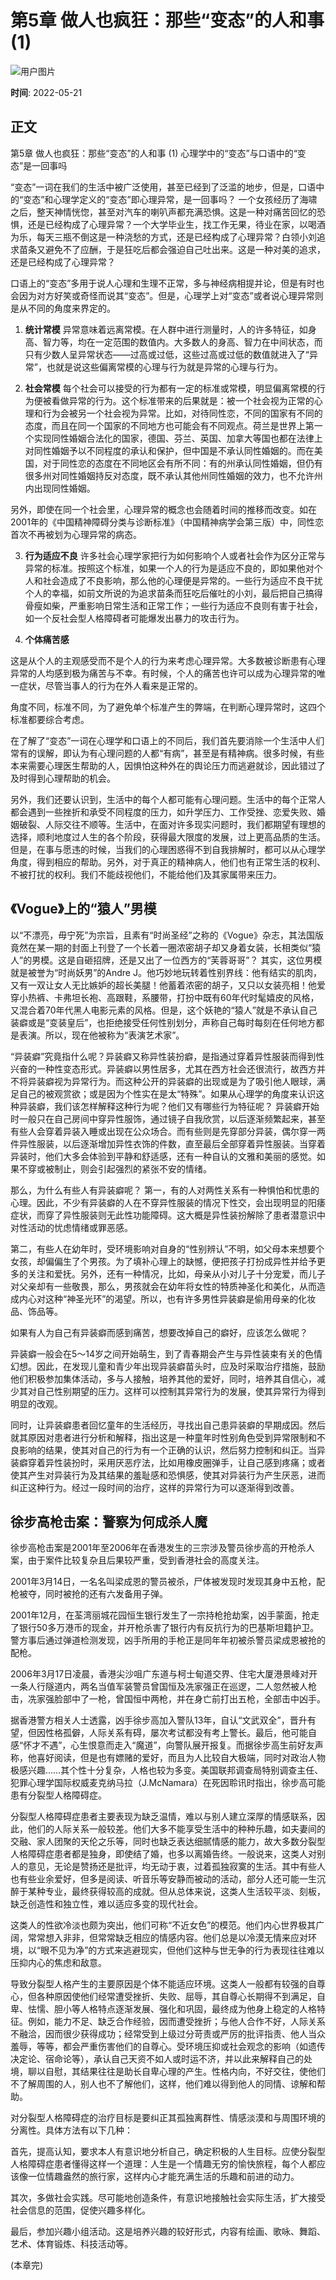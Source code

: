 # 第5章 做人也疯狂：那些“变态”的人和事 (1)

![用户图片](https://69shuba.cx/cdn/images/user.png)

**时间**: 2022-05-21

## 正文

第5章 做人也疯狂：那些“变态”的人和事 (1) 心理学中的“变态”与口语中的“变态”是一回事吗

“变态”一词在我们的生活中被广泛使用，甚至已经到了泛滥的地步，但是，口语中的“变态”和心理学定义的“变态”即心理异常，是一回事吗？ 一个女孩经历了海啸之后，整天神情恍惚，甚至对汽车的喇叭声都充满恐惧。这是一种对痛苦回忆的恐惧，还是已经构成了心理异常？一个大学毕业生，找工作无果，待业在家，以喝酒为乐，每天三瓶不倒这是一种浇愁的方式，还是已经构成了心理异常？白领小刘追求苗条又避免不了应酬，于是狂吃后都会强迫自己吐出来。这是一种对美的追求，还是已经构成了心理异常？

口语上的“变态”多用于说人心理和生理不正常，多与神经病相提并论，但是有时也会因为对方好笑或奇怪而说其“变态”。但是，心理学上对“变态”或者说心理异常则是从不同的角度来界定的。

1. **统计常模** 异常意味着远离常模。在人群中进行测量时，人的许多特征，如身高、智力等，均在一定范围的数值内。大多数人的身高、智力在中间状态，而只有少数人呈异常状态——过高或过低，这些过高或过低的数值就进入了“异常”，也就是说这些偏离常模的心理与行为就是异常的心理与行为。

2. **社会常模** 每个社会可以接受的行为都有一定的标准或常模，明显偏离常模的行为便被看做异常的行为。这个标准带来的后果就是：被一个社会视为正常的心理和行为会被另一个社会视为异常。比如，对待同性恋，不同的国家有不同的态度，而且在同一个国家的不同地方也可能会有不同观点。荷兰是世界上第一个实现同性婚姻合法化的国家，德国、芬兰、英国、加拿大等国也都在法律上对同性婚姻予以不同程度的承认和保护，但中国是不承认同性婚姻的。而在美国，对于同性恋的态度在不同地区会有所不同：有的州承认同性婚姻，但仍有很多州对同性婚姻持反对态度，既不承认其他州同性婚姻的效力，也不允许州内出现同性婚姻。

另外，即使在同一个社会里，心理异常的概念也会随着时间的推移而改变。如在2001年的《中国精神障碍分类与诊断标准》（中国精神病学会第三版）中，同性恋首次不再被划为心理异常的病态。

3. **行为适应不良** 许多社会心理学家把行为如何影响个人或者社会作为区分正常与异常的标准。按照这个标准，如果一个人的行为是适应不良的，即如果他对个人和社会造成了不良影响，那么他的心理便是异常的。一些行为适应不良干扰个人的幸福，如前文所说的为追求苗条而狂吃后催吐的小刘，最后把自己搞得骨瘦如柴，严重影响日常生活和正常工作；一些行为适应不良则有害于社会，如一个反社会型人格障碍者可能爆发出暴力的攻击行为。

4. **个体痛苦感**

这是从个人的主观感受而不是个人的行为来考虑心理异常。大多数被诊断患有心理异常的人均感到极为痛苦与不幸。有时候，个人的痛苦也许可以成为心理异常的唯一症状，尽管当事人的行为在外人看来是正常的。

角度不同，标准不同，为了避免单个标准产生的弊端，在判断心理异常时，这四个标准都要综合考虑。

在了解了“变态”一词在心理学和口语上的不同后，我们首先要消除一个生活中人们常有的误解，即认为有心理问题的人都“有病”，甚至是有精神病。很多时候，有些本来需要心理医生帮助的人，因惧怕这种外在的舆论压力而逃避就诊，因此错过了及时得到心理帮助的机会。

另外，我们还要认识到，生活中的每个人都可能有心理问题。生活中的每个正常人都会遇到一些挫折和承受不同程度的压力，如升学压力、工作受挫、恋爱失败、婚姻破裂、人际交往不顺等。生活中，在面对许多现实问题时，我们都期望有理想的选择，顺利地度过人生的各个阶段，获得最大限度的发展，过上更高品质的生活。但是，在事与愿违的时候，当我们的心理困惑得不到自我排解时，都可以从心理学角度，得到相应的帮助。另外，对于真正的精神病人，他们也有正常生活的权利、不被打扰的权利。我们不能歧视他们，不能给他们及其家属带来压力。

## 《Vogue》上的“猿人”男模

以“不漂亮，毋宁死”为宗旨，且素有“时尚圣经”之称的《Vogue》杂志，其法国版竟然在某一期的封面上刊登了一个长着一圈浓密胡子却又身着女装，长相类似“猿人”的男模。这是自砸招牌，还是又出了一位西方的“芙蓉哥哥”？ 其实，这位男模就是被誉为“时尚妖男”的Andre J。他巧妙地玩转着性别界线：他有结实的肌肉，又有一双让女人无比嫉妒的超长美腿！他蓄着浓密的胡子，又只以女装亮相！他爱穿小热裤、卡弗坦长袍、高跟鞋，系腰带，打扮中既有60年代时髦嬉皮的风格，又混合着70年代黑人电影元素的风格。但是，这个妖艳的“猿人”就是不承认自己装癖或是“变装皇后”，也拒绝接受任何性别划分，声称自己每时每刻在任何地方都是表演。所以，现在他被称为“表演艺术家”。

“异装癖”究竟指什么呢？异装癖又称异性装扮癖，是指通过穿着异性服装而得到性兴奋的一种性变态形式。异装癖以男性居多，尤其在西方社会还很流行，故西方并不将异装癖视为异常行为。而这种公开的异装癖的出现或是为了吸引他人眼球，满足自己的被观赏欲；或是因为个性实在是太“特殊”。如果从心理学的角度来认识这种异装癖，我们该怎样解释这种行为呢？他们又有哪些行为特征呢？ 异装癖开始时一般只在自己房间中穿异性服饰，通过镜子自我欣赏，以后逐渐频繁起来，甚至有些人会穿着异装入睡或出现在公众场合。而有些则是先穿部分异装，偶尔穿一两件异性服装，以后逐渐增加异性衣饰的件数，直至最后全部穿着异性服装。当穿着异装时，他们大多会体验到平静和舒适感，还有一种自认的文雅和美丽的感觉。如果不穿或被制止，则会引起强烈的紧张不安的情绪。

那么，为什么有些人有异装癖呢？ 第一，有的人对两性关系有一种惧怕和忧患的心理。因此，不少有异装癖的人在不穿异性服装的情况下性交，会出现明显的阳痿症状，而穿了异性服装则无此性功能障碍。这大概是异性装扮解除了患者潜意识中对性活动的忧虑情绪或罪恶感。

第二，有些人在幼年时，受环境影响对自身的“性别辨认”不明，如父母本来想要个女孩，却偏偏生了个男孩。为了填补心理上的缺憾，便把孩子打扮成异性并给予更多的关注和爱抚。另外，还有一种情况，比如，母亲从小对儿子十分宠爱，而儿子对父亲却有一些敬畏，那么，男孩就会在幼年将女性的特质神圣化和美化，从而造成内心对这种“神圣光环”的渴望。所以，也有许多男性异装癖是偷用母亲的化妆品、饰品等。

如果有人为自己有异装癖而感到痛苦，想要改掉自己的癖好，应该怎么做呢？

异装癖一般会在5～14岁之间开始萌生，到了青春期会产生与异性装束有关的色情幻想。因此，在发现儿童和青少年出现异装癖苗头时，应及时采取治疗措施，鼓励他们积极参加集体活动，多与人接触，培养其他的爱好，同时，培养其自信心，减少其对自己性别期望的压力。这样可以控制其异常行为的发展，使其异常行为得到明显的改观。

同时，让异装癖患者回忆童年的生活经历，寻找出自己患异装癖的早期成因。然后就其原因对患者进行分析和解释，指出这是一种童年时性别角色受到异常限制和不良影响的结果，使其对自己的行为有一个正确的认识，然后努力控制和纠正。当异装癖穿着异性装扮时，采用厌恶疗法，比如用橡皮圈弹手，让自己感到疼痛；或者使其产生对异装行为及其结果的羞耻感和恐惧感，使其对异装行为产生厌恶，进而纠正这种行为。经过一段时间的治疗，这样的异常行为可以逐渐得到改善。

## 徐步高枪击案：警察为何成杀人魔

徐步高枪击案是2001年至2006年在香港发生的三宗涉及警员徐步高的开枪杀人案，由于案件比较复杂且后果较严重，受到香港社会的高度关注。

2001年3月14日，一名名叫梁成恩的警员被杀，尸体被发现时发现其身中五枪，配枪被夺，同时被抢的还有六发备用子弹。

2001年12月，在荃湾丽城花园恒生银行发生了一宗持枪抢劫案，凶手蒙面，抢走了银行50多万港币的现金，并开枪杀害了银行内有反抗行为的巴基斯坦籍护卫。警方事后通过弹道检测发现，凶手所用的手枪正是同年年初被杀警员梁成恩被抢的配枪。

2006年3月17日凌晨，香港尖沙咀广东道与柯士甸道交界、住宅大厦港景峰对开一条人行隧道内，两名当值军装警员曾国恒及冼家强正在巡逻，二人忽然被人枪击，冼家强脸部中了一枪，曾国恒中两枪，并在身亡前打出五枪，全部击中凶手。

据香港警方相关人士透露，凶手徐步高加入警队13年，自认“文武双全”，晋升有望，但因性格孤僻，人际关系有碍，屡次考试都没有考上警长。最后，他可能自感“怀才不遇”，心生恨意而走入“魔道”，向警队展开报复。而据徐步高生前好友声称，他喜好阅读，但是也有嫖赌的爱好，而且为人比较自大极端，同时对政治人物极感兴趣……其个性十分复杂，人格也较为多变。美国联邦调查局特别调查主任、犯罪心理学国际权威麦克纳马拉（J.McNamara）在死因聆讯时指出，徐步高可能患有分裂型人格障碍症。

分裂型人格障碍症患者主要表现为缺乏温情，难以与别人建立深厚的情感联系，因此，他们的人际关系一般较差。他们大多不能享受生活中的种种乐趣，如夫妻间的交融、家人团聚的天伦之乐等，同时也缺乏表达细腻情感的能力，故大多数分裂型人格障碍症患者都是独身，即使结了婚，也多以离婚告终。一般说来，这类人对别人的意见，无论是赞扬还是批评，均无动于衷，过着孤独寂寞的生活。其中有些人也有些业余爱好，但多是阅读、听音乐等安静而被动的活动，部分人还可能一生沉醉于某种专业，最终获得较高的成就。但从总体来说，这类人生活较平淡、刻板，缺乏创造性和独立性，难以适应多变的现代社会。

这类人的性欲冷淡也颇为突出，他们可称“不近女色”的模范。他们内心世界极其广阔，常常想入非非，但常常缺乏相应的情感内容。他们总是以冷漠无情来应对环境，以“眼不见为净”的方式来逃避现实，但他们这种与世无争的行为表现往往难以压抑内心的焦虑和敌意。

导致分裂型人格产生的主要原因是个体不能适应环境。这类人一般都有较强的自尊心，但各种原因使他们经常遭受挫折、失败、屈辱，其自尊心长期得不到满足，自卑、怯懦、胆小等人格特点逐渐发展、强化和巩固，最终成为他身上稳定的人格特征。例如，能力不足、缺乏合作经验，因而遭受挫折；与他人合作不好，人际关系不融洽，因而很少获得成功；经常受到上级过分苛责或严厉的批评指责、他人当众羞辱，等等，都会严重伤害他们的自尊心。受环境压抑或社会观念的影响（如遗传决定论、宿命论等），承认自己天资不如人或时运不济，并以此来解释自己的处境，聊以自慰，其结果往往是助长自卑心理的产生。性格内向，不好交往，使他们不了解周围的人，别人也不了解他们，这样，他们难以得到他人的同情、谅解和帮助。

对分裂型人格障碍症的治疗目标是要纠正其孤独离群性、情感淡漠和与周围环境的分离性。具体方法有以下几种：

首先，提高认知，要求本人有意识地分析自己，确定积极的人生目标。应使分裂型人格障碍症患者懂得这样一个道理：人生是一个情趣无穷的愉快旅程，每个人都应该像一位情趣盎然的旅行家，这样内心才能充满生活的乐趣和前进的动力。

其次，多做社会实践。尽可能地创造条件，有意识地接触社会实际生活，扩大接受社会信息的范围，促使兴趣多样化。

最后，参加兴趣小组活动。这是培养兴趣的较好形式，内容有绘画、歌咏、舞蹈、艺术、体育锻炼、科技活动等。

(本章完)